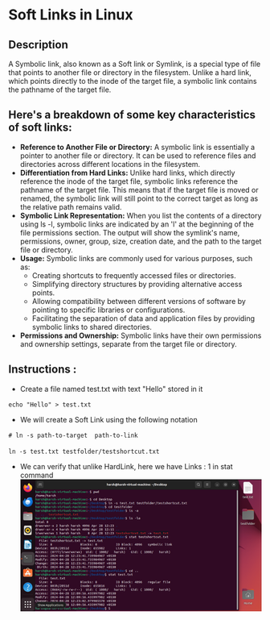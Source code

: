 # Soft Links in Linux

## Description

A Symbolic link, also known as a Soft link or Symlink, is a special type of file that points to another file or directory in the filesystem. Unlike a hard link, which points directly to the inode of the target file, a symbolic link contains the pathname of the target file.

## Here's a breakdown of some key characteristics of soft links:

- <b>Reference to Another File or Directory:</b> A symbolic link is essentially a pointer to another file or directory. It can be used to reference files and directories across different locations in the filesystem.
- <b>Differentiation from Hard Links:</b> Unlike hard links, which directly reference the inode of the target file, symbolic links reference the pathname of the target file. This means that if the target file is moved or renamed, the symbolic link will still point to the correct target as long as the relative path remains valid.
- <b>Symbolic Link Representation:</b> When you list the contents of a directory using ls -l, symbolic links are indicated by an 'l' at the beginning of the file permissions section. The output will show the symlink's name, permissions, owner, group, size, creation date, and the path to the target file or directory.
- <b>Usage:</b> Symbolic links are commonly used for various purposes, such as:
  - Creating shortcuts to frequently accessed files or directories.
  - Simplifying directory structures by providing alternative access points.
  - Allowing compatibility between different versions of software by pointing to specific libraries or configurations.
  - Facilitating the separation of data and application files by providing symbolic links to shared directories.
- <b>Permissions and Ownership:</b> Symbolic links have their own permissions and ownership settings, separate from the target file or directory.

## Instructions :

- Create a file named test.txt with text "Hello" stored in it
```
echo "Hello" > test.txt
```
- We will create a Soft Link using the following notation
```
# ln -s path-to-target  path-to-link

ln -s test.txt testfolder/testshortcut.txt
```
- We can verify that unlike HardLink, here we have Links : 1 in stat command
<img src="https://github.com/Harsh971/Learning-Linux/blob/main/General/Soft%20Link/image1.png"></img>
